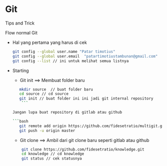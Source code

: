 # Git

Tips and Trick

Flow normal Git

* Hal yang pertama yang harus di cek

	```bash
	git config --global user.name "Patar timotius"
	git config --global user.email  "patartimotiustambunan@gmail.com"
	git config --list // ini untuk melihat semua listnya
	
	```

* Starting
	
	* Git init ==> Membuat folder baru

	
	 ```bash
 	 	mkdir source  // buat folder baru
		cd source // cd source
		git init // buat folder ini ini jadi git internal repository
         ```
 	
	 Jangan lupa buat repository di gitlab atau github 
	
	```bash
		git remote add origin https://github.com/fidesetratio/multigit.git
		git push -u origin master
	
	```




 
	* Git clone ==> Ambil dari git clone baru seperti gitlab atau github
	```bash
		git clone https://github.com/fidesetratio/knowledge.git
		cd knowledge // cd knowledge
		git status // cek statusnya
	```
